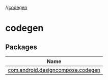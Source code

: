 //[codegen](index.md)

# codegen

## Packages

| Name |
|---|
| [com.android.designcompose.codegen](codegen/com.android.designcompose.codegen/index.md) |
